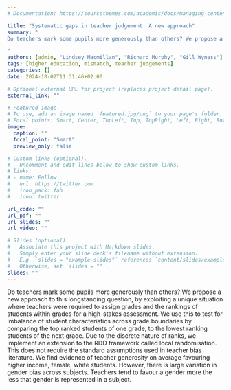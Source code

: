```yaml
---
# Documentation: https://sourcethemes.com/academic/docs/managing-content/

title: "Systematic gaps in teacher judgement: A new approach"
summary: "
Do teachers mark some pupils more generously than others? We propose a new approach to this longstanding question, by exploiting a unique situation where teachers were required to assign grades and the rankings of students within grades for a high-stakes assessment. We use this to test for imbalance of student characteristics across grade boundaries by comparing the top ranked students of one grade, to the lowest ranking students of the next grade. Due to the discrete nature of ranks, we implement an extension to the RDD framework called local randomisation. This does not require the standard assumptions used in teacher bias literature. We find evidence of teacher generosity on average favouring higher income, female, white students. However, there is large variation in gender bias across subjects. Teachers tend to favour a gender more the less that gender is represented in a subject. 

"
authors: [admin, "Lindsey Macmillan", "Richard Murphy", "Gill Wyness"]
tags: [higher education, mismatch, teacher judgements]
categories: []
date: 2024-10-02T11:31:46+02:00

# Optional external URL for project (replaces project detail page).
external_link: ""

# Featured image
# To use, add an image named `featured.jpg/png` to your page's folder.
# Focal points: Smart, Center, TopLeft, Top, TopRight, Left, Right, BottomLeft, Bottom, BottomRight.
image:
  caption: ""
  focal_point: "Smart"
  preview_only: false

# Custom links (optional).
#   Uncomment and edit lines below to show custom links.
# links:
# - name: Follow
#   url: https://twitter.com
#   icon_pack: fab
#   icon: twitter

url_code: ""
url_pdf: ""
url_slides: ""
url_video: ""

# Slides (optional).
#   Associate this project with Markdown slides.
#   Simply enter your slide deck's filename without extension.
#   E.g. `slides = "example-slides"` references `content/slides/example-slides.md`.
#   Otherwise, set `slides = ""`.
slides: ""
---
```


Do teachers mark some pupils more generously than others? We propose a new approach to this longstanding question, by exploiting a unique situation where teachers were required to assign grades and the rankings of students within grades for a high-stakes assessment. We use this to test for imbalance of student characteristics across grade boundaries by comparing the top ranked students of one grade, to the lowest ranking students of the next grade. Due to the discrete nature of ranks, we implement an extension to the RDD framework called local randomisation. This does not require the standard assumptions used in teacher bias literature. We find evidence of teacher generosity on average favouring higher income, female, white students. However, there is large variation in gender bias across subjects. Teachers tend to favour a gender more the less that gender is represented in a subject.
